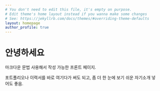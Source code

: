 ```yaml
---
# You don't need to edit this file, it's empty on purpose.
# Edit theme's home layout instead if you wanna make some changes
# See: https://jekyllrb.com/docs/themes/#overriding-theme-defaults
layout: homepage
author_profile: true
---
```

  
  
  
# 안녕하세요

마크다운 문법 사용해서 작성 가능한 프론트 페이지.

포트폴리오나 이력서를 바로 여기다가 써도 되고, 좀 더 한 눈에 보기 쉬운 자기소개 넣어도 좋음.

